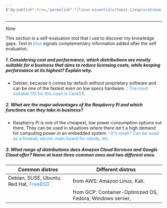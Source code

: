 ```yaml
---
{"dg-publish":true,"permalink":"/linux-essentials/topic-1/explorational-exercises-1-1/","noteIcon":"1"}
---
```


---

> [!NOTE] 
> This section is a self-evaluation tool that I use to discover my knowledge gaps.
> Text in <font color="#3399F">blue</font> signals complementary information added after the self evaluation.

##### 1. Considering cost and performance, which distributions are mostly suitable for a business that aims to reduce licensing costs, while keeping performance at its highest? Explain why. 
- Debian, because it comes by default without proprietary software and can be one of the fastest even on low specs hardware.
 <font color="#3399F"> ! The most suitable OS for this case is CentOS. </font>

##### 2. What are the major advantages of the Raspberry Pi and which functions can they take in business? 
- Raspberry Pi is one of the cheapest, low power consumption options out there. They can be used in situations where there isn't a high demand for computing power in an embedded system.
    <font color="#3399F"> ! It's small </font>
   <font color="#3399F"> ! Can be used as a firewall, server, main board for robots, etc. </font>

##### 3. What range of distributions does Amazon Cloud Services and Google Cloud offer? Name at least three common ones and two different ones.

| Common distros                                                       | Different distros                                         |
| -------------------------------------------------------------------- | --------------------------------------------------------- |
| Debian, SUSE, Ubuntu, Red Hat, <font color="#3399F"> FreeBSD </font> | from AWS: Amazon Linux, Kali.                             |
|                                                                      | from GCP: Container-Optimized OS, Fedora, Windows server, |
